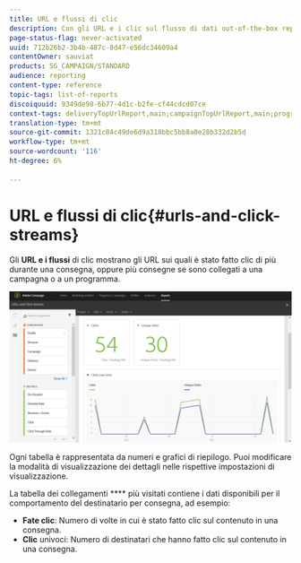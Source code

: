 ```yaml
---
title: URL e flussi di clic
description: Con gli URL e i clic sul flusso di dati out-of-the-box report, scoprite il successo degli URL nelle distribuzioni.
page-status-flag: never-activated
uuid: 712b26b2-3b4b-487c-8d47-e56dc34609a4
contentOwner: sauviat
products: SG_CAMPAIGN/STANDARD
audience: reporting
content-type: reference
topic-tags: list-of-reports
discoiquuid: 9349de98-6b77-4d1c-b2fe-cf44cdcd07ce
context-tags: deliveryTopUrlReport,main;campaignTopUrlReport,main;programTopUrlReport,main
translation-type: tm+mt
source-git-commit: 1321c84c49de6d9a318bbc5bb8a0e28b332d2b5d
workflow-type: tm+mt
source-wordcount: '116'
ht-degree: 6%

---
```



# URL e flussi di clic{#urls-and-click-streams}

Gli **URL e i flussi** di clic mostrano gli URL sui quali è stato fatto clic di più durante una consegna, oppure più consegne se sono collegati a una campagna o a un programma.

![](assets/delivery_reports_8.png)

Ogni tabella è rappresentata da numeri e grafici di riepilogo. Puoi modificare la modalità di visualizzazione dei dettagli nelle rispettive impostazioni di visualizzazione.

La tabella dei collegamenti **** più visitati contiene i dati disponibili per il comportamento del destinatario per consegna, ad esempio:

* **Fate clic**: Numero di volte in cui è stato fatto clic sul contenuto in una consegna.
* **Clic** univoci: Numero di destinatari che hanno fatto clic sul contenuto in una consegna.

